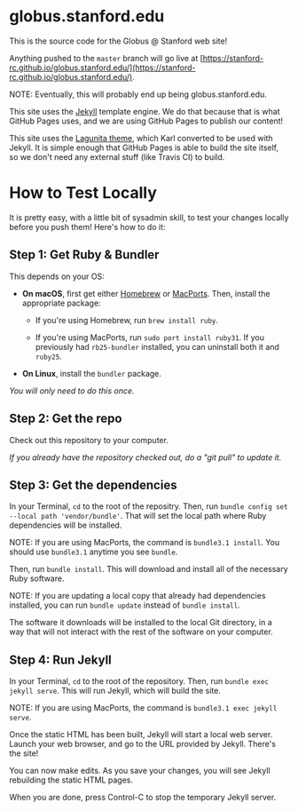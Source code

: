 # globus.stanford.edu

This is the source code for the Globus @ Stanford web site!

Anything pushed to the `master` branch will go live at [https://stanford-rc.github.io/globus.stanford.edu/](https://stanford-rc.github.io/globus.stanford.edu/).

NOTE: Eventually, this will probably end up being globus.stanford.edu.

This site uses the [Jekyll](https://jekyllrb.com) template engine.  We do that
because that is what GitHub Pages uses, and we are using GitHub Pages to
publish our content!

This site uses the [Lagunita theme](https://web.stanford.edu/group/webdev/lagunita/), which Karl converted to be used with Jekyll.  It is simple enough that GitHub Pages is able to build the site itself, so we don't need any external stuff (like Travis CI) to build.

# How to Test Locally

It is pretty easy, with a little bit of sysadmin skill, to test your changes
locally before you push them!  Here's how to do it:

## Step 1: Get Ruby & Bundler

This depends on your OS:

* **On macOS**, first get either [Homebrew](https://brew.sh) or [MacPorts](https://www.macports.org).  Then, install the appropriate package:

  * If you're using Homebrew, run `brew install ruby`.

  * If you're using MacPorts, run `sudo port install ruby31`.
    If you previously had `rb25-bundler` installed, you can uninstall both it
    and `ruby25`.

* **On Linux**, install the `bundler` package.

_You will only need to do this once._

## Step 2: Get the repo

Check out this repository to your computer.

_If you already have the repository checked out, do a "git pull" to update it._

## Step 3: Get the dependencies

In your Terminal, `cd` to the root of the repositry.  Then, run `bundle config
set --local path 'vendor/bundle'`.  That will set the local path where Ruby
dependencies will be installed.

NOTE: If you are using MacPorts, the command is `bundle3.1 install`.  You
should use `bundle3.1` anytime you see `bundle`.

Then, run `bundle install`.  This will download and install all of the
necessary Ruby software.

NOTE: If you are updating a local copy that already had dependencies installed,
you can run `bundle update` instead of `bundle install`.

The software it downloads will be installed to the local Git directory, in a
way that will not interact with the rest of the software on your computer.

## Step 4: Run Jekyll

In your Terminal, `cd` to the root of the repository.  Then, run `bundle exec
jekyll serve`.  This will run Jekyll, which will build the site.

NOTE: If you are using MacPorts, the command is `bundle3.1 exec jekyll serve`.

Once the static HTML has been built, Jekyll will start a local web server.
Launch your web browser, and go to the URL provided by Jekyll.  There's the
site!

You can now make edits.  As you save your changes, you will see Jekyll
rebuilding the static HTML pages.

When you are done, press Control-C to stop the temporary Jekyll server.
